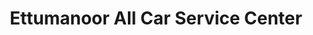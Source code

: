 ---
title: "Ettumanoor All Car Service Center"
url: /ettumanoor-kottayam/ettumanoor-all-car-service-center/
shop: Autowerkstatt
---